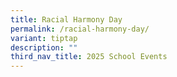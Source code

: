```yaml
---
title: Racial Harmony Day
permalink: /racial-harmony-day/
variant: tiptap
description: ""
third_nav_title: 2025 School Events
---
```

